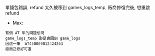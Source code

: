 單錢包錯誤, refund 太久被移到 games_logs_temp, 廠商修復完後, 想重啟 refund

* Max:
```
有個 AT 單的問題想問
game_logs_temp 那是會回到 game_logs
因這一筆  AT450000012424263 
廠商己修好可退
```
